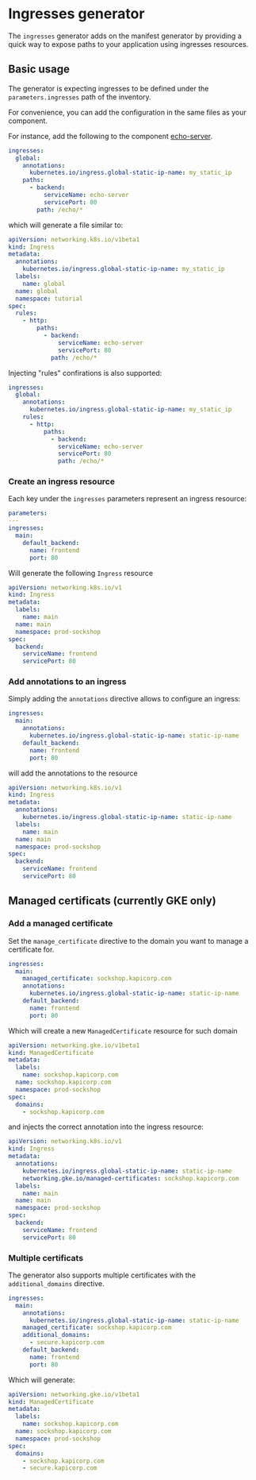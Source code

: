 # Ingresses generator

The `ingresses` generator adds on the manifest generator by providing a quick way to expose paths to your application using ingresses resources.

## Basic usage

The generator is expecting ingresses to be defined under the `parameters.ingresses` path of the inventory.

For convenience, you can add the configuration in the same files as your component.

For instance, add the following to the component [echo-server](inventory/classes/components/echo-server.yml).

```yaml
ingresses:
  global:
    annotations:
      kubernetes.io/ingress.global-static-ip-name: my_static_ip
    paths:
      - backend:
          serviceName: echo-server
          servicePort: 80
        path: /echo/*
```

which will generate a file similar to:

```yaml
apiVersion: networking.k8s.io/v1beta1
kind: Ingress
metadata:
  annotations:
    kubernetes.io/ingress.global-static-ip-name: my_static_ip
  labels:
    name: global
  name: global
  namespace: tutorial
spec:
  rules:
    - http:
        paths:
          - backend:
              serviceName: echo-server
              servicePort: 80
            path: /echo/*
```

Injecting "rules" confirations is also supported:

```yaml
ingresses:
  global:
    annotations:
      kubernetes.io/ingress.global-static-ip-name: my_static_ip
    rules:
      - http:
          paths:
            - backend:
              serviceName: echo-server
              servicePort: 80
              path: /echo/*
```

### Create an ingress resource

Each key under the `ingresses` parameters represent an ingress resource:

```yaml
parameters:
---
ingresses:
  main:
    default_backend:
      name: frontend
      port: 80
```

Will generate the following `Ingress` resource

```yaml
apiVersion: networking.k8s.io/v1
kind: Ingress
metadata:
  labels:
    name: main
  name: main
  namespace: prod-sockshop
spec:
  backend:
    serviceName: frontend
    servicePort: 80
```

### Add annotations to an ingress

Simply adding the `annotations` directive allows to configure an ingress:

```yaml
ingresses:
  main:
    annotations:
      kubernetes.io/ingress.global-static-ip-name: static-ip-name
    default_backend:
      name: frontend
      port: 80
```

will add the annotations to the resource

```yaml
apiVersion: networking.k8s.io/v1
kind: Ingress
metadata:
  annotations:
    kubernetes.io/ingress.global-static-ip-name: static-ip-name
  labels:
    name: main
  name: main
  namespace: prod-sockshop
spec:
  backend:
    serviceName: frontend
    servicePort: 80
```

## Managed certificats (currently GKE only)

### Add a managed certificate

Set the `manage_certificate` directive to the domain you want to manage a certificate for.

```yaml
ingresses:
  main:
    managed_certificate: sockshop.kapicorp.com
    annotations:
      kubernetes.io/ingress.global-static-ip-name: static-ip-name
    default_backend:
      name: frontend
      port: 80
```

Which will create a new `ManagedCertificate` resource for such domain

```yaml
apiVersion: networking.gke.io/v1beta1
kind: ManagedCertificate
metadata:
  labels:
    name: sockshop.kapicorp.com
  name: sockshop.kapicorp.com
  namespace: prod-sockshop
spec:
  domains:
    - sockshop.kapicorp.com
```

and injects the correct annotation into the ingress resource:

```yaml
apiVersion: networking.k8s.io/v1
kind: Ingress
metadata:
  annotations:
    kubernetes.io/ingress.global-static-ip-name: static-ip-name
    networking.gke.io/managed-certificates: sockshop.kapicorp.com
  labels:
    name: main
  name: main
  namespace: prod-sockshop
spec:
  backend:
    serviceName: frontend
    servicePort: 80
```

### Multiple certificats

The generator also supports multiple certificates with the `additional_domains` directive.

```yaml
ingresses:
  main:
    annotations:
      kubernetes.io/ingress.global-static-ip-name: static-ip-name
    managed_certificate: sockshop.kapicorp.com
    additional_domains:
      - secure.kapicorp.com
    default_backend:
      name: frontend
      port: 80
```

Which will generate:

```yaml
apiVersion: networking.gke.io/v1beta1
kind: ManagedCertificate
metadata:
  labels:
    name: sockshop.kapicorp.com
  name: sockshop.kapicorp.com
  namespace: prod-sockshop
spec:
  domains:
    - sockshop.kapicorp.com
    - secure.kapicorp.com
```
